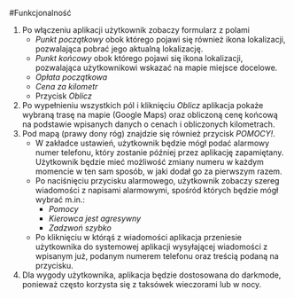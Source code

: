 #Funkcjonalność
1.	Po włączeniu aplikacji użytkownik zobaczy formularz z polami
    *	*Punkt początkowy* obok którego pojawi się również ikona lokalizacji, pozwalająca pobrać jego aktualną lokalizację.
    *	*Punkt końcowy* obok którego pojawi się ikona lokalizacji, pozwalająca użytkownikowi wskazać na mapie miejsce docelowe.
    *	*Opłata początkowa*
    *	*Cena za kilometr*
    *	Przycisk *Oblicz*
2.	Po wypełnieniu wszystkich pól i kliknięciu *Oblicz* aplikacja pokaże wybraną trasę na mapie (Google Maps) oraz obliczoną cenę końcową na podstawie wpisanych danych o cenach i obliczonych kilometrach.  
3.	Pod mapą (prawy dony róg) znajdzie się również przycisk *POMOCY!*. 
    *	W zakładce ustawień, użytkownik będzie mógł podać alarmowy numer telefonu, który zostanie później przez aplikację zapamiętany. Użytkownik będzie mieć możliwość zmiany numeru w każdym momencie w ten sam sposób, w jaki dodał go za pierwszym razem. 
    *	Po naciśnięciu przycisku alarmowego, użytkownik zobaczy szereg wiadomości z napisami alarmowymi, spośród których będzie mógł wybrać m.in.:
        *	*Pomocy*
        *	*Kierowca jest agresywny*
        *	*Zadzwoń szybko*
    *	Po kliknięciu w którąś z wiadomości aplikacja przeniesie użytkownika do systemowej aplikacji wysyłającej wiadomości z wpisanym już, podanym numerem telefonu oraz treścią podaną na przycisku.
4.	Dla wygody użytkownika, aplikacja będzie dostosowana do darkmode, ponieważ często korzysta się z taksówek wieczorami lub w nocy.
